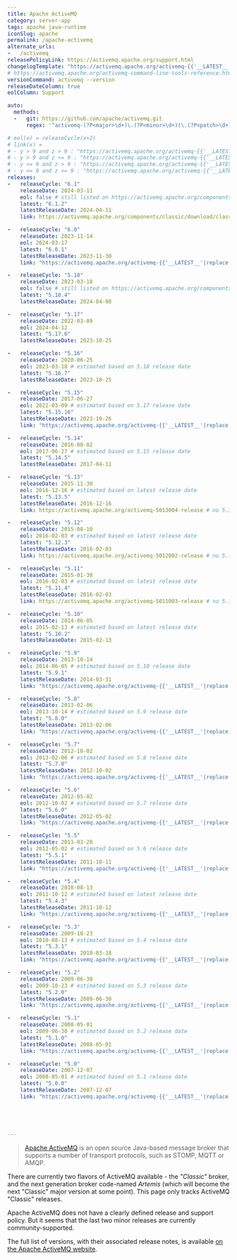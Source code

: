 ```yaml
---
title: Apache ActiveMQ
category: server-app
tags: apache java-runtime
iconSlug: apache
permalink: /apache-activemq
alternate_urls:
-   /activemq
releasePolicyLink: https://activemq.apache.org/support.html
changelogTemplate: "https://activemq.apache.org/activemq-{{'__LATEST__'|replace_first:'.','0'|replace_first:'.','00'}}-release"
# https://activemq.apache.org/activemq-command-line-tools-reference.html
versionCommand: activemq --version
releaseDateColumn: true
eolColumn: Support

auto:
  methods:
  -   git: https://github.com/apache/activemq.git
      regex: '^activemq-(?P<major>\d+)\.(?P<minor>\d+)(\.(?P<patch>\d+))?$'

# eol(x) = releaseCycle(x+2)
# link(x) =
# - y > 9 and z > 9 : "https://activemq.apache.org/activemq-{{'__LATEST__'|replace:'.','0'}}-release"
# - y > 9 and z <= 9 : "https://activemq.apache.org/activemq-{{'__LATEST__'|replace_first:'.','0'|replace_first:'.','00'}}-release" (default, works for latest releases)
# - y <= 9 and z > 9 : "https://activemq.apache.org/activemq-{{'__LATEST__'|replace_first:'.','00'|replace_first:'.','0'}}-release"
# - y <= 9 and z <= 9 : "https://activemq.apache.org/activemq-{{'__LATEST__'|replace:'.','00'}}-release"
releases:
-   releaseCycle: "6.1"
    releaseDate: 2024-03-11
    eol: false # still listed on https://activemq.apache.org/components/classic/download/
    latest: "6.1.2"
    latestReleaseDate: 2024-04-11
    link: https://activemq.apache.org/components/classic/download/classic-06-01-00

-   releaseCycle: "6.0"
    releaseDate: 2023-11-14
    eol: 2024-03-17
    latest: "6.0.1"
    latestReleaseDate: 2023-11-30
    link: "https://activemq.apache.org/activemq-{{'__LATEST__'|replace:'.','00'}}-release"

-   releaseCycle: "5.18"
    releaseDate: 2023-03-18
    eol: false # still listed on https://activemq.apache.org/components/classic/download/
    latest: "5.18.4"
    latestReleaseDate: 2024-04-08

-   releaseCycle: "5.17"
    releaseDate: 2022-03-09
    eol: 2024-04-12
    latest: "5.17.6"
    latestReleaseDate: 2023-10-25

-   releaseCycle: "5.16"
    releaseDate: 2020-06-25
    eol: 2023-03-18 # estimated based on 5.18 release date
    latest: "5.16.7"
    latestReleaseDate: 2023-10-25

-   releaseCycle: "5.15"
    releaseDate: 2017-06-27
    eol: 2022-03-09 # estimated based on 5.17 release date
    latest: "5.15.16"
    latestReleaseDate: 2023-10-26
    link: "https://activemq.apache.org/activemq-{{'__LATEST__'|replace:'.','0'}}-release"

-   releaseCycle: "5.14"
    releaseDate: 2016-08-02
    eol: 2017-06-27 # estimated based on 5.15 release date
    latest: "5.14.5"
    latestReleaseDate: 2017-04-11

-   releaseCycle: "5.13"
    releaseDate: 2015-11-30
    eol: 2016-12-16 # estimated based on latest release date
    latest: "5.13.5"
    latestReleaseDate: 2016-12-16
    link: https://activemq.apache.org/activemq-5013004-release # no 5.13.5 changelog

-   releaseCycle: "5.12"
    releaseDate: 2015-08-10
    eol: 2016-02-03 # estimated based on latest release date
    latest: "5.12.3"
    latestReleaseDate: 2016-02-03
    link: https://activemq.apache.org/activemq-5012002-release # no 5.12.3 changelog

-   releaseCycle: "5.11"
    releaseDate: 2015-01-30
    eol: 2016-02-03 # estimated based on latest release date
    latest: "5.11.4"
    latestReleaseDate: 2016-02-03
    link: https://activemq.apache.org/activemq-5011003-release # no 5.11.4 changelog

-   releaseCycle: "5.10"
    releaseDate: 2014-06-05
    eol: 2015-02-13 # estimated based on latest release date
    latest: "5.10.2"
    latestReleaseDate: 2015-02-13

-   releaseCycle: "5.9"
    releaseDate: 2013-10-14
    eol: 2014-06-05 # estimated based on 5.10 release date
    latest: "5.9.1"
    latestReleaseDate: 2014-03-31
    link: "https://activemq.apache.org/activemq-{{'__LATEST__'|replace:'.','00'}}-release"

-   releaseCycle: "5.8"
    releaseDate: 2013-02-06
    eol: 2013-10-14 # estimated based on 5.9 release date
    latest: "5.8.0"
    latestReleaseDate: 2013-02-06
    link: "https://activemq.apache.org/activemq-{{'__LATEST__'|replace:'.','00'}}-release"

-   releaseCycle: "5.7"
    releaseDate: 2012-10-02
    eol: 2013-02-06 # estimated based on 5.8 release date
    latest: "5.7.0"
    latestReleaseDate: 2012-10-02
    link: "https://activemq.apache.org/activemq-{{'__LATEST__'|replace:'.','00'}}-release"

-   releaseCycle: "5.6"
    releaseDate: 2012-05-02
    eol: 2012-10-02 # estimated based on 5.7 release date
    latest: "5.6.0"
    latestReleaseDate: 2012-05-02
    link: "https://activemq.apache.org/activemq-{{'__LATEST__'|replace:'.','00'}}-release"

-   releaseCycle: "5.5"
    releaseDate: 2011-03-28
    eol: 2012-05-02 # estimated based on 5.6 release date
    latest: "5.5.1"
    latestReleaseDate: 2011-10-11
    link: "https://activemq.apache.org/activemq-{{'__LATEST__'|replace:'.','00'}}-release"

-   releaseCycle: "5.4"
    releaseDate: 2010-08-13
    eol: 2011-10-12 # estimated based on latest release date
    latest: "5.4.3"
    latestReleaseDate: 2011-10-12
    link: "https://activemq.apache.org/activemq-{{'__LATEST__'|replace:'.','00'}}-release"

-   releaseCycle: "5.3"
    releaseDate: 2009-10-23
    eol: 2010-08-13 # estimated based on 5.4 release date
    latest: "5.3.1"
    latestReleaseDate: 2010-03-18
    link: "https://activemq.apache.org/activemq-{{'__LATEST__'|replace:'.','00'}}-release"

-   releaseCycle: "5.2"
    releaseDate: 2009-06-30
    eol: 2009-10-23 # estimated based on 5.3 release date
    latest: "5.2.0"
    latestReleaseDate: 2009-06-30
    link: "https://activemq.apache.org/activemq-{{'__LATEST__'|replace:'.','00'}}-release"

-   releaseCycle: "5.1"
    releaseDate: 2008-05-01
    eol: 2009-06-30 # estimated based on 5.2 release date
    latest: "5.1.0"
    latestReleaseDate: 2008-05-01
    link: "https://activemq.apache.org/activemq-{{'__LATEST__'|replace:'.','00'}}-release"

-   releaseCycle: "5.0"
    releaseDate: 2007-12-07
    eol: 2008-05-01 # estimated based on 5.1 release date
    latest: "5.0.0"
    latestReleaseDate: 2007-12-07
    link: "https://activemq.apache.org/activemq-{{'__LATEST__'|replace:'.','00'}}-release"





---
```


> [Apache ActiveMQ](https://activemq.apache.org/) is an open source Java-based message broker that
> supports a number of transport protocols, such as STOMP, MQTT or AMQP.

There are currently two flavors of ActiveMQ available - the _"Classic"_ broker, and the next
generation broker code-named _Artemis_ (which will become the next "Classic" major version at some
point). This page only tracks ActiveMQ "Classic" releases.

Apache ActiveMQ does not have a clearly defined release and support policy. But it seems that the
last two minor releases are currently community-supported.

The full list of versions, with their associated release notes, is available [on the Apache ActiveMQ
website](https://activemq.apache.org/components/classic/download/).
